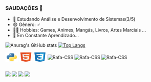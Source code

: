 ### SAUDAÇÕES 👋

- 🌱 Estudando Análise e Desenvolvimento de Sistemas(3/5)
- 😄 Gênero: ♂️
- ⛹🏼 Hobbies: Games, Animes, Mangás, Livros, Artes Marciais ...
- 📕 Em Constante Aprendizado...

![Anurag's GitHub stats](https://github-readme-stats.vercel.app/api?username=RivailleVD&show_icons=true&theme=radical)
[![Top Langs](https://github-readme-stats.vercel.app/api/top-langs/?username=RivailleVD&layout=compact&theme=radical)](https://github.com/anuraghazra/github-readme-stats)

<div>
  <img align="center" alt="Rafa-Python" height="30" width="40" src="https://raw.githubusercontent.com/devicons/devicon/master/icons/python/python-original.svg">
   <img align="center" alt="Rafa-HTML" height="30" width="40" src="https://raw.githubusercontent.com/devicons/devicon/master/icons/html5/html5-original.svg">
   <img align="center" alt="Rafa-CSS" height="30" width="40" src="https://raw.githubusercontent.com/devicons/devicon/master/icons/css3/css3-original.svg">
   <img align="center" alt="Rafa-CSS" height="30" width="40" src="https://cdn.jsdelivr.net/gh/devicons/devicon/icons/linux/linux-original.svg" /> 
  <img  align="center" alt="Rafa-CSS" height="30" width="40" src="https://cdn.jsdelivr.net/gh/devicons/devicon/icons/photoshop/photoshop-line.svg" />
  <img  align="center" alt="Rafa-CSS" height="30" width="40" src="https://cdn.jsdelivr.net/gh/devicons/devicon/icons/postgresql/postgresql-original.svg" />                       
</div>

##

<div> 
  
  <a href="https://www.instagram.com/rivaille_vd_ptf/" target="_blank"><img src="https://img.shields.io/badge/-Instagram-%23E4405F?style=for-the-badge&logo=instagram&logoColor=white" target="_blank"></a>
 <a href="https://discord.com/channels/@me" target="_blank"><img src="https://img.shields.io/badge/Discord-7289DA?style=for-the-badge&logo=discord&logoColor=white" target="_blank"></a> 
<a href="rivaillevd@tutanota.com" target="_blank"><img src="https://img.shields.io/badge/Tutanota-840010?style=for-the-badge&logo=Tutanota&logoColor=white"></a>
 <a href = "mailto:levyp56@gmail.com"><img src="https://img.shields.io/badge/-Gmail-%23333?style=for-the-badge&logo=gmail&logoColor=white" target="_blank"></a>
  
</div>
